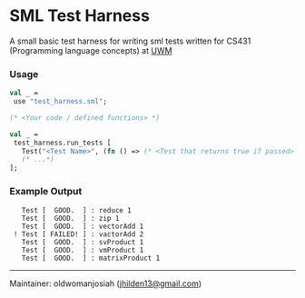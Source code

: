 # SML Test Harness

A small basic test harness for writing sml tests
written for CS431 (Programming language concepts) at [UWM](https://uwm.edu/)

### Usage

```sml
val _ =
 use "test_harness.sml";

(* <Your code / defined functions> *)

val _ =
 test_harness.run_tests [
   Test("<Test Name>", (fn () => (* <Test that returns true if passed> *))),
   (* ...*)
];
```

### Example Output

```
   Test [  GOOD.  ] : reduce 1
   Test [  GOOD.  ] : zip 1
   Test [  GOOD.  ] : vectorAdd 1
 ! Test [ FAILED! ] : vactorAdd 2
   Test [  GOOD.  ] : svProduct 1
   Test [  GOOD.  ] : vmProduct 1
   Test [  GOOD.  ] : matrixProduct 1
```

--------

Maintainer: oldwomanjosiah (jhilden13@gmail.com)
